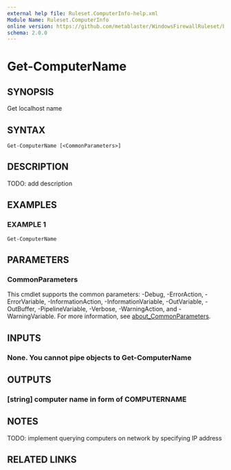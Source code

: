 ```yaml
---
external help file: Ruleset.ComputerInfo-help.xml
Module Name: Ruleset.ComputerInfo
online version: https://github.com/metablaster/WindowsFirewallRuleset/blob/master/Modules/Ruleset.ComputerInfo/Help/en-US/Get-ComputerName.md
schema: 2.0.0
---
```


# Get-ComputerName

## SYNOPSIS

Get localhost name

## SYNTAX

```none
Get-ComputerName [<CommonParameters>]
```

## DESCRIPTION

TODO: add description

## EXAMPLES

### EXAMPLE 1

```none
Get-ComputerName
```

## PARAMETERS

### CommonParameters

This cmdlet supports the common parameters: -Debug, -ErrorAction, -ErrorVariable, -InformationAction, -InformationVariable, -OutVariable, -OutBuffer, -PipelineVariable, -Verbose, -WarningAction, and -WarningVariable. For more information, see [about_CommonParameters](http://go.microsoft.com/fwlink/?LinkID=113216).

## INPUTS

### None. You cannot pipe objects to Get-ComputerName

## OUTPUTS

### [string] computer name in form of COMPUTERNAME

## NOTES

TODO: implement querying computers on network by specifying IP address

## RELATED LINKS
